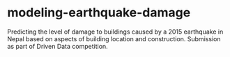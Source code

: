 # modeling-earthquake-damage
Predicting the level of damage to buildings caused by a 2015 earthquake in Nepal based on aspects of building location and construction. Submission as part of Driven Data competition.
